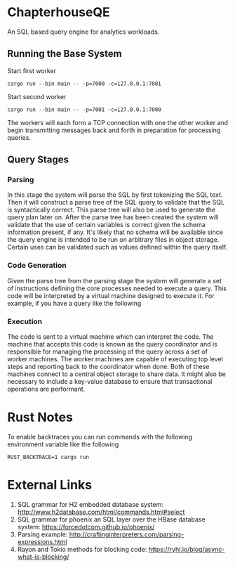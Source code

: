 # ChapterhouseQE
An SQL based query engine for analytics workloads.

## Running the Base System

Start first worker
```
cargo run --bin main -- -p=7000 -c=127.0.0.1:7001
```

Start second worker
```
cargo run --bin main -- -p=7001 -c=127.0.0.1:7000
```

The workers will each form a TCP connection with one the other worker and 
begin transmitting messages back and forth in preparation for processing 
queries.

## Query Stages

### Parsing

In this stage the system will parse the SQL by first tokenizing the SQL text.
Then it will construct a parse tree of the SQL query to validate that the 
SQL is syntactically correct. This parse tree will also be used to generate the
query plan later on. After the parse tree has been created the system will
validate that the use of certain variables is correct given the schema information
present, if any. It's likely that no schema will be available since the query
engine is intended to be run on arbitrary files in object storage. Certain 
uses can be validated such as values defined within the query itself.

### Code Generation

Given the parse tree from the parsing stage the system will generate a set of instructions
defining the core processes needed to execute a query. This code will be interpreted 
by a virtual machine designed to execute it. For example, if you have a query like the following

### Execution

The code is sent to a virtual machine which can interpret the code. 
The machine that accepts this code is known as the query coordinator and
is responsible for managing the processing of the query across a set of worker
machines. The worker machines are capable of executing top level steps and reporting
back to the coordinator when done. Both of these machines connect to a central object
storage to share data. It might also be necessary to include a key-value database
to ensure that transactional operations are performant.

# Rust Notes

To enable backtraces you can run commands with the following environment variable like
the following
```
RUST_BACKTRACE=1 cargo run 
```

# External Links

1. SQL grammar for H2 embedded database system: http://www.h2database.com/html/commands.html#select
2. SQL grammar for phoenix an SQL layer over the HBase database system: https://forcedotcom.github.io/phoenix/
3. Parsing example: http://craftinginterpreters.com/parsing-expressions.html
4. Rayon and Tokio methods for blocking code: https://ryhl.io/blog/async-what-is-blocking/


